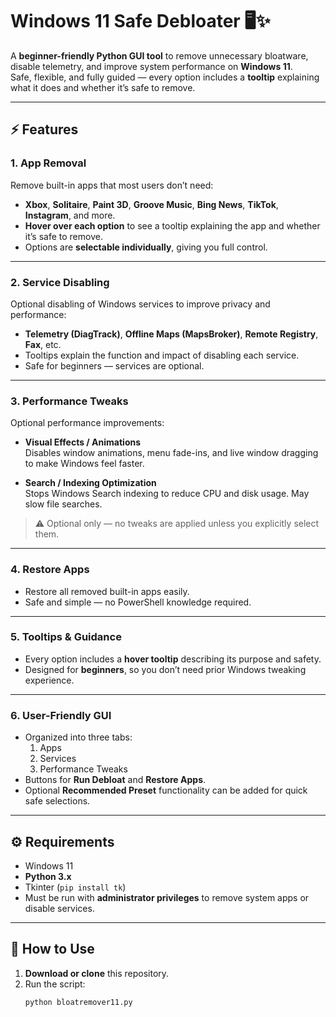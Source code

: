 # Windows 11 Safe Debloater 🖥️✨

A **beginner-friendly Python GUI tool** to remove unnecessary bloatware, disable telemetry, and improve system performance on **Windows 11**.  
Safe, flexible, and fully guided — every option includes a **tooltip** explaining what it does and whether it’s safe to remove.

---

## ⚡ Features

### 1. App Removal
Remove built-in apps that most users don’t need:

- **Xbox**, **Solitaire**, **Paint 3D**, **Groove Music**, **Bing News**, **TikTok**, **Instagram**, and more.
- **Hover over each option** to see a tooltip explaining the app and whether it’s safe to remove.
- Options are **selectable individually**, giving you full control.

---

### 2. Service Disabling
Optional disabling of Windows services to improve privacy and performance:

- **Telemetry (DiagTrack)**, **Offline Maps (MapsBroker)**, **Remote Registry**, **Fax**, etc.
- Tooltips explain the function and impact of disabling each service.
- Safe for beginners — services are optional.

---

### 3. Performance Tweaks
Optional performance improvements:

- **Visual Effects / Animations**  
  Disables window animations, menu fade-ins, and live window dragging to make Windows feel faster.

- **Search / Indexing Optimization**  
  Stops Windows Search indexing to reduce CPU and disk usage. May slow file searches.

> ⚠️ Optional only — no tweaks are applied unless you explicitly select them.

---

### 4. Restore Apps
- Restore all removed built-in apps easily.
- Safe and simple — no PowerShell knowledge required.

---

### 5. Tooltips & Guidance
- Every option includes a **hover tooltip** describing its purpose and safety.
- Designed for **beginners**, so you don’t need prior Windows tweaking experience.

---

### 6. User-Friendly GUI
- Organized into three tabs:
  1. Apps
  2. Services
  3. Performance Tweaks
- Buttons for **Run Debloat** and **Restore Apps**.
- Optional **Recommended Preset** functionality can be added for quick safe selections.

---

## ⚙️ Requirements

- Windows 11  
- **Python 3.x**  
- Tkinter (`pip install tk`)  
- Must be run with **administrator privileges** to remove system apps or disable services.

---

## 🚀 How to Use

1. **Download or clone** this repository.  
2. Run the script:  
   ```bash
   python bloatremover11.py
